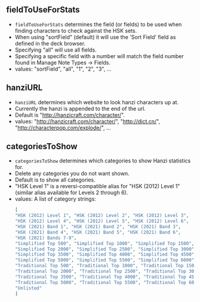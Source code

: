 ## fieldToUseForStats

* ``fieldToUseForStats`` determines the field (or fields) to be used when finding characters to check against the HSK sets. 
* When using "sortField" (default) it will use the 'Sort Field' field as defined in the deck browser.  
* Specifying "all" will use all fields.  
* Specifying a specific field with a number will match the field number found in Manage Note Types -> Fields.  
* values: "sortField", "all", "1", "2", "3", ...

## hanziURL

* ``hanziURL`` determines which website to look hanzi characters up at.  
* Currently the hanzi is appended to the end of the url.  
* Default is "http://hanzicraft.com/character/".  
* values: "http://hanzicraft.com/character/", "http://dict.cn/", "http://characterpop.com/explode/", ...

## categoriesToShow

* ``categoriesToShow`` determines which categories to show Hanzi statistics for.  
* Delete any categories you do not want shown.  
* Default is to show all categories.
* "HSK Level 1" is a reversi-compatible alias for "HSK (2012) Level 1" (similar alias available for Levels 2 through 6).
* values: A list of category strings:
  ```json
  [
  "HSK (2012) Level 1", "HSK (2012) Level 2", "HSK (2012) Level 3",
  "HSK (2012) Level 4", "HSK (2012) Level 5", "HSK (2012) Level 6",
  "HSK (2021) Band 1", "HSK (2021) Band 2", "HSK (2021) Band 3",
  "HSK (2021) Band 4", "HSK (2021) Band 5", "HSK (2021) Band 6",
  "HSK (2021) Bands 7-9",
  "Simplified Top 500", "Simplified Top 1000", "Simplified Top 1500", 
  "Simplified Top 2000", "Simplified Top 2500", "Simplified Top 3000", 
  "Simplified Top 3500", "Simplified Top 4000", "Simplified Top 4500", 
  "Simplified Top 5000", "Simplified Top 5500", "Simplified Top 6000", 
  "Traditional Top 500", "Traditional Top 1000", "Traditional Top 1500", 
  "Traditional Top 2000", "Traditional Top 2500", "Traditional Top 3000", 
  "Traditional Top 3500", "Traditional Top 4000", "Traditional Top 4500", 
  "Traditional Top 5000", "Traditional Top 5500", "Traditional Top 6000",
  "Unlisted"
  ]
  ```
